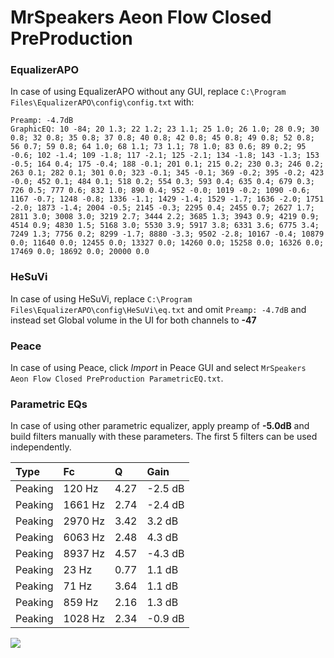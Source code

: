 # MrSpeakers Aeon Flow Closed PreProduction

### EqualizerAPO
In case of using EqualizerAPO without any GUI, replace `C:\Program Files\EqualizerAPO\config\config.txt`
with:
```
Preamp: -4.7dB
GraphicEQ: 10 -84; 20 1.3; 22 1.2; 23 1.1; 25 1.0; 26 1.0; 28 0.9; 30 0.8; 32 0.8; 35 0.8; 37 0.8; 40 0.8; 42 0.8; 45 0.8; 49 0.8; 52 0.8; 56 0.7; 59 0.8; 64 1.0; 68 1.1; 73 1.1; 78 1.0; 83 0.6; 89 0.2; 95 -0.6; 102 -1.4; 109 -1.8; 117 -2.1; 125 -2.1; 134 -1.8; 143 -1.3; 153 -0.5; 164 0.4; 175 -0.4; 188 -0.1; 201 0.1; 215 0.2; 230 0.3; 246 0.2; 263 0.1; 282 0.1; 301 0.0; 323 -0.1; 345 -0.1; 369 -0.2; 395 -0.2; 423 -0.0; 452 0.1; 484 0.1; 518 0.2; 554 0.3; 593 0.4; 635 0.4; 679 0.3; 726 0.5; 777 0.6; 832 1.0; 890 0.4; 952 -0.0; 1019 -0.2; 1090 -0.6; 1167 -0.7; 1248 -0.8; 1336 -1.1; 1429 -1.4; 1529 -1.7; 1636 -2.0; 1751 -2.0; 1873 -1.4; 2004 -0.5; 2145 -0.3; 2295 0.4; 2455 0.7; 2627 1.7; 2811 3.0; 3008 3.0; 3219 2.7; 3444 2.2; 3685 1.3; 3943 0.9; 4219 0.9; 4514 0.9; 4830 1.5; 5168 3.0; 5530 3.9; 5917 3.8; 6331 3.6; 6775 3.4; 7249 1.3; 7756 0.2; 8299 -1.7; 8880 -3.3; 9502 -2.8; 10167 -0.4; 10879 0.0; 11640 0.0; 12455 0.0; 13327 0.0; 14260 0.0; 15258 0.0; 16326 0.0; 17469 0.0; 18692 0.0; 20000 0.0
```

### HeSuVi
In case of using HeSuVi, replace `C:\Program Files\EqualizerAPO\config\HeSuVi\eq.txt` and omit `Preamp:
-4.7dB` and instead set Global volume in the UI for both channels to **-47**

### Peace
In case of using Peace, click *Import* in Peace GUI and select `MrSpeakers Aeon Flow Closed PreProduction ParametricEQ.txt`.

### Parametric EQs
In case of using other parametric equalizer, apply preamp of **-5.0dB** and build filters manually with
these parameters. The first 5 filters can be used independently.

| Type    | Fc      |    Q | Gain    |
|:--------|:--------|:-----|:--------|
| Peaking | 120 Hz  | 4.27 | -2.5 dB |
| Peaking | 1661 Hz | 2.74 | -2.4 dB |
| Peaking | 2970 Hz | 3.42 | 3.2 dB  |
| Peaking | 6063 Hz | 2.48 | 4.3 dB  |
| Peaking | 8937 Hz | 4.57 | -4.3 dB |
| Peaking | 23 Hz   | 0.77 | 1.1 dB  |
| Peaking | 71 Hz   | 3.64 | 1.1 dB  |
| Peaking | 859 Hz  | 2.16 | 1.3 dB  |
| Peaking | 1028 Hz | 2.34 | -0.9 dB |

![](https://raw.githubusercontent.com/jaakkopasanen/AutoEq/master/results/innerfidelity/sbaf-serious/MrSpeakers%20Aeon%20Flow%20Closed%20PreProduction/MrSpeakers%20Aeon%20Flow%20Closed%20PreProduction.png)